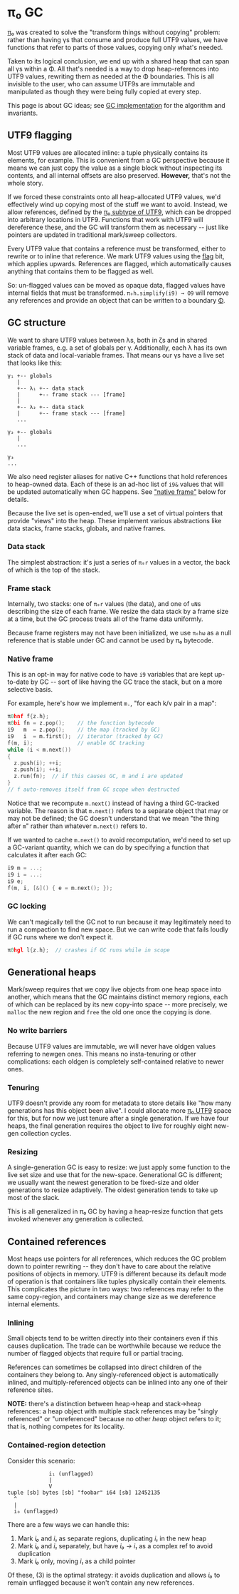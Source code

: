 # π₀ GC
[π₀](pi0.md) was created to solve the "transform things without copying" problem: rather than having γs that consume and produce full UTF9 values, we have functions that refer to parts of those values, copying only what's needed.

Taken to its logical conclusion, we end up with a shared heap that can span all γs within a Φ. All that's needed is a way to drop heap-references into UTF9 values, rewriting them as needed at the Φ boundaries. This is all invisible to the user, who can assume UTF9s are immutable and manipulated as though they were being fully copied at every step.

This page is about GC ideas; see [GC implementation](pi0-gc-impl.md) for the algorithm and invariants.


## UTF9 flagging
Most UTF9 values are allocated inline: a tuple physically contains its elements, for example. This is convenient from a GC perspective because it means we can just copy the value as a single block without inspecting its contents, and all internal offsets are also preserved. **However,** that's not the whole story.

If we forced these constraints onto all heap-allocated UTF9 values, we'd effectively wind up copying most of the stuff we want to avoid. Instead, we allow references, defined by the [π₀ subtype of UTF9](pi0-utf9.md), which can be dropped into arbitrary locations in UTF9. Functions that work with UTF9 will dereference these, and the GC will transform them as necessary -- just like pointers are updated in traditional mark/sweep collectors.

Every UTF9 value that contains a reference must be transformed, either to rewrite or to inline that reference. We mark UTF9 values using the [flag](utf9.md#flags) bit, which applies upwards. References are flagged, which automatically causes anything that contains them to be flagged as well.

So: un-flagged values can be moved as opaque data, flagged values have internal fields that must be transformed. `π₀h.simplify(i9) → O9` will remove any references and provide an object that can be written to a boundary [Φ](Phi.md).


## GC structure
We want to share UTF9 values between λs, both in ζs and in shared variable frames, e.g. a set of globals per γ. Additionally, each λ has its own stack of data and local-variable frames. That means our γs have a live set that looks like this:

```
γ₁ +-- globals
   |
   +-- λ₁ +-- data stack
   |      +-- frame stack --- [frame]
   |
   +-- λ₂ +-- data stack
   |      +-- frame stack --- [frame]
   ...

γ₂ +-- globals
   |
   ...

γ₃
...
```

We also need register aliases for native C++ functions that hold references to heap-owned data. Each of these is an ad-hoc list of `i9&` values that will be updated automatically when GC happens. See ["native frame"](#native-frame) below for details.

Because the live set is open-ended, we'll use a set of virtual pointers that provide "views" into the heap. These implement various abstractions like data stacks, frame stacks, globals, and native frames.


### Data stack
The simplest abstraction: it's just a series of `π₀r` values in a vector, the back of which is the top of the stack.


### Frame stack
Internally, two stacks: one of `π₀r` values (the data), and one of `uN`s describing the size of each frame. We resize the data stack by a frame size at a time, but the GC process treats all of the frame data uniformly.

Because frame registers may not have been initialized, we use `π₀hω` as a null reference that is stable under GC and cannot be used by π₀ bytecode.


### Native frame
This is an opt-in way for native code to have `i9` variables that are kept up-to-date by GC -- sort of like having the GC trace the stack, but on a more selective basis.

For example, here's how we implement `m.`, "for each k/v pair in a map":

```cpp
π0hnf f{z.h};
π0bi fn = z.pop();    // the function bytecode
i9   m  = z.pop();    // the map (tracked by GC)
i9   i  = m.first();  // iterator (tracked by GC)
f(m, i);              // enable GC tracking
while (i < m.next())
{
  z.push(i); ++i;
  z.push(i); ++i;
  z.run(fn);  // if this causes GC, m and i are updated
}
// f auto-removes itself from GC scope when destructed
```

Notice that we recompute `m.next()` instead of having a third GC-tracked variable. The reason is that `m.next()` refers to a separate object that may or may not be defined; the GC doesn't understand that we mean "the thing after `m`" rather than whatever `m.next()` refers to.

If we wanted to cache `m.next()` to avoid recomputation, we'd need to set up a GC-variant quantity, which we can do by specifying a function that calculates it after each GC:

```cpp
i9 m = ...;
i9 i = ...;
i9 e;
f(m, i, [&]() { e = m.next(); });
```


### GC locking
We can't magically tell the GC not to run because it may legitimately need to run a compaction to find new space. But we can write code that fails loudly if GC runs where we don't expect it.

```cpp
π0hgl l{z.h};  // crashes if GC runs while in scope
```


## Generational heaps
Mark/sweep requires that we copy live objects from one heap space into another, which means that the GC maintains distinct memory regions, each of which can be replaced by its new copy-into space -- more precisely, we `malloc` the new region and `free` the old one once the copying is done.


### No write barriers
Because UTF9 values are immutable, we will never have oldgen values referring to newgen ones. This means no insta-tenuring or other complications: each oldgen is completely self-contained relative to newer ones.


### Tenuring
UTF9 doesn't provide any room for metadata to store details like "how many generations has this object been alive". I could allocate more [π₀ UTF9](pi0-utf9.md) space for this, but for now we just tenure after a single generation. If we have four heaps, the final generation requires the object to live for roughly eight new-gen collection cycles.


### Resizing
A single-generation GC is easy to resize: we just apply some function to the live set size and use that for the new-space. Generational GC is different; we usually want the newest generation to be fixed-size and older generations to resize adaptively. The oldest generation tends to take up most of the slack.

This is all generalized in π₀ GC by having a heap-resize function that gets invoked whenever any generation is collected.


## Contained references
Most heaps use pointers for all references, which reduces the GC problem down to pointer rewriting -- they don't have to care about the relative positions of objects in memory. UTF9 is different because its default mode of operation is that containers like tuples physically contain their elements. This complicates the picture in two ways: two references may refer to the same copy-region, and containers may change size as we dereference internal elements.


### Inlining
Small objects tend to be written directly into their containers even if this causes duplication. The trade can be worthwhile because we reduce the number of flagged objects that require full or partial tracing.

References can sometimes be collapsed into direct children of the containers they belong to. Any singly-referenced object is automatically inlined, and multiply-referenced objects can be inlined into any one of their reference sites.

**NOTE:** there's a distinction between heap→heap and stack→heap references: a heap object with multiple stack references may be "singly referenced" or "unreferenced" because no other _heap_ object refers to it; that is, nothing competes for its locality.


### Contained-region detection
Consider this scenario:

```
             i₁ (unflagged)
             |
             V
tuple [sb] bytes [sb] "foobar" i64 [sb] 12452135
  ^
  |
  i₀ (unflagged)
```

There are a few ways we can handle this:

1. Mark _i₀_ and _i₁_ as separate regions, duplicating _i₁_ in the new heap
2. Mark _i₀_ and _i₁_ separately, but have _i₀ → i₁_ as a complex ref to avoid duplication
3. Mark _i₀_ only, moving _i₁_ as a child pointer

Of these, (3) is the optimal strategy: it avoids duplication and allows _i₀_ to remain unflagged because it won't contain any new references.
